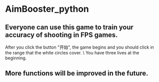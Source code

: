# AimBooster_python
## Everyone can use this game to train your accuracy of shooting in FPS games.
After you click the button "开始", the game begins and you should click in the range that the white circles cover. \\
You have three lives at the beginning.
## More functions will be improved in the future.
